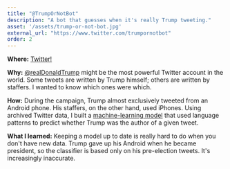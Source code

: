 ```yaml
---
title: "@TrumpOrNotBot"
description: "A bot that guesses when it's really Trump tweeting."
asset: '/assets/trump-or-not-bot.jpg'
external_url: "https://www.twitter.com/trumpornotbot"
order: 2
---
```

**Where:** [Twitter!](https://www.twitter.com/trumpornotbot)

**Why:** [@realDonaldTrump](https://twitter.com/realdonaldtrump) might be the most powerful Twitter account in the world. Some tweets are written by Trump himself; others are written by staffers. I wanted to know which ones were which.

**How:** During the campaign, Trump almost exclusively tweeted from an Android phone. His staffers, on the other hand, used iPhones. Using archived Twitter data, I built a [machine-learning model](https://github.com/arm5077/trump-twitter-classify) that used language patterns to predict whether Trump was the author of a given tweet.

**What I learned:** Keeping a model up to date is really hard to do when you don't have new data. Trump gave up his Android when he became president, so the classifier is based only on his pre-election tweets. It's increasingly inaccurate.